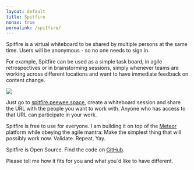 ```yaml
---
layout: default
title: Spitfire
nonav: true
permalink: /spitfire/
---
```

Spitfire is a virtual whiteboard to be shared by multiple persons at the same time. Users will be anonymous - so no one needs to sign in. 

For example, Spitfire can be used as a simple task board, in agile retrospectives or in brainstorming sessions, simply whenever teams are working across different locations and want to have immediate feedback on content change. 

[![]({{site.url}}/i/spitfire/spitfire.jpg)](http://spitfire.peewee.space)

Just go to [spitfire.peewee.space](http://spitfire.peewee.space), create a whiteboard session and share the URL with the people you want to work with. Anyone who has access to that URL can participate in your work.

Spitfire is free to use for everyone. I am building it on top of the [Meteor](http://www.meteor.com) platform while obeying the agile mantra: Make the simplest thing that will possibly work now. Validate. Repeat. Yay.

Spitfire is Open Source. Find the code on [GitHub](http://github.com/ulfschneider/spitfire). 

Please tell me how it fits for you and what you´d like to have different.

